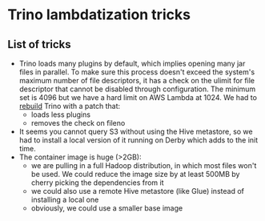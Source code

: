 # Trino lambdatization tricks

## List of tricks

- Trino loads many plugins by default, which implies opening many jar files in
  parallel. To make sure this process doesn't exceed the system's maximum number
  of file descriptors, it has a check on the ulimit for file descriptor that
  cannot be disabled through configuration. The minimum set is 4096 but we have
  a hard limit on AWS Lambda at 1024. We had to
  [rebuild](https://github.com/cloudfuse-io/lambdatization/actions/workflows/trino.yaml)
  Trino with a patch that:
    - loads less plugins
    - removes the check on fileno
- It seems you cannot query S3 without using the Hive metastore, so we had to
  install a local version of it running on Derby which adds to the init time.
- The container image is huge (>2GB):
  - we are pulling in a full Hadoop distribution, in which most files won't be
    used. We could reduce the image size by at least 500MB by cherry picking the
    dependencies from it
  - we could also use a remote Hive metastore (like Glue) instead of installing
    a local one
  - obviously, we could use a smaller base image
